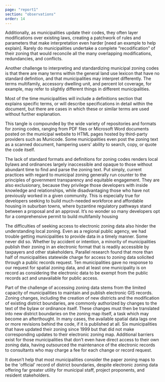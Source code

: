 ```yaml
---
page: "report1"
section: "observations"
order: 14
---
```

Additionally, as municipalities update their codes, they often layer modifications over existing laws, creating a patchwork of rules and parameters that make interpretation even harder [need an example to help explain]. Rarely do municipalities undertake a complete “recodification” of their zoning that would reconcile all the many overlapping modifications, redundancies, and conflicts.

Another challenge to interpreting and standardizing municipal zoning codes is that there are many terms within the general land use lexicon that have no standard definition, and that municipalities may interpret differently. The terms multifamily, accessory dwelling unit, and percent lot coverage, for example, may refer to slightly different things in different municipalities.

Most of the time municipalities will include a definitions section that explains specific terms, or will describe specifications in detail within the document, but there are cases in which these or similar terms are used without further explanation.

This tangle is compounded by the wide variety of repositories and formats for zoning codes, ranging from PDF files or Microsoft Word documents posted on the municipal website to HTML pages hosted by third-party providers such as Municode. Some municipalities even post the zoning text as a scanned document, hampering users’ ability to search, copy, or quote the code itself.

The lack of standard formats and definitions for zoning codes renders local bylaws and ordinances largely inaccessible and opaque to those without abundant time to find and parse the zoning text. Put simply, current practices with regard to municipal zoning generally run counter to the principles of government transparency and equitable engagement. They are also exclusionary, because they privilege those developers with inside knowledge and relationships, while disadvantaging those who have not previously worked in a given community. This is especially true for developers seeking to build much-needed workforce and affordable housing in suburban towns, where byzantine regulatory pathways stand between a proposal and an approval. It’s no wonder so many developers opt for a comprehensive permit to build multifamily housing

The difficulties of seeking access to electronic zoning data also hinder the understanding local zoning. Even as a regional public agency, we had trouble getting municipalities to provide data in a timely manner. Some never did so. Whether by accident or intention, a minority of municipalities publish their zoning in an electronic format that is readily accessible by taxpayers and other stakeholders. Parallel research found that more than half of municipalities statewide charge for access to zoning data solicited through a public records request. Ten municipalities gave no response to our request for spatial zoning data, and at least one municipality is on record as considering the electronic data to be exempt from the public records act and unavailable for public access.

Part of the challenge of accessing zoning data stems from the limited capacity of municipalities to maintain and publish electronic GIS records. Zoning changes, including the creation of new districts and the modification of existing district boundaries, are commonly authorized by changes to the text of the bylaw or ordinance itself. These changes must then be translated into new district boundaries on the zoning map itself, a task which may become an afterthought. In many cases, the available spatial data lags one or more revisions behind the code, if it is published at all. Six municipalities that have updated their zoning since 1999 but that did not make corresponding updates to their electronic zoning map. Additional barriers exist for those municipalities that don’t even have direct access to their own zoning data, having outsourced the maintenance of the electronic records to consultants who may charge a fee for each change or record request.

It doesn’t help that most municipalities consider the paper zoning maps to be the 'official' record of district boundaries, despite electronic zoning data offering far greater utility for municipal staff, project proponents, and resident stakeholders.